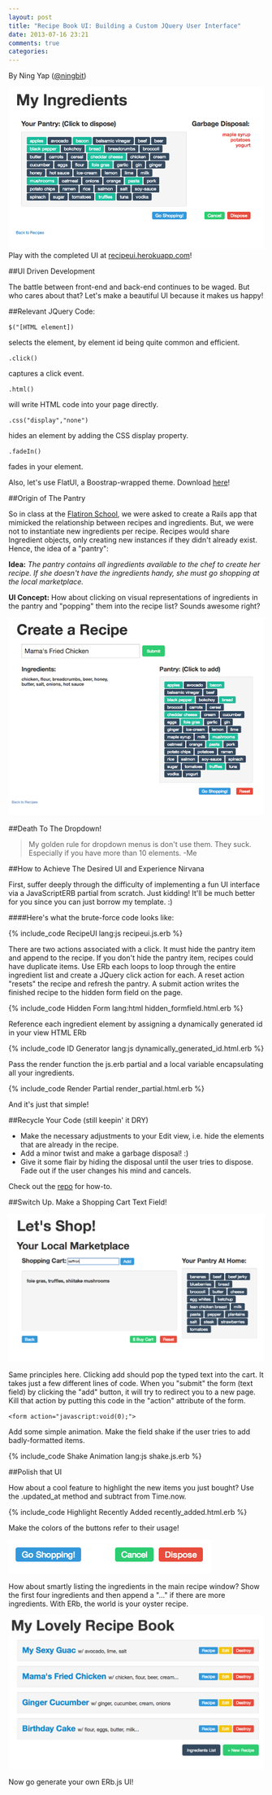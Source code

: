 ```yaml
---
layout: post
title: "Recipe Book UI: Building a Custom JQuery User Interface"
date: 2013-07-16 23:21
comments: true
categories:
---
```

By Ning Yap ([@ningbit](https://github.com/ningbit))

![RecipeUI](/images/2013/pantry_ingredients.png)
Play with the completed UI at [recipeui.herokuapp.com](http://recipeui.herokuapp.com/)!

##UI Driven Development

The battle between front-end and back-end continues to be waged. But who cares about that? Let's make a beautiful UI because it makes us happy!

##Relevant JQuery Code:

    $("[HTML element])
selects the element, by element id being quite common and efficient.

    .click()
captures a click event.

    .html()
will write HTML code into your page directly.

    .css("display","none")
hides an element by adding the CSS display property.

    .fadeIn()
fades in your element.

Also, let's use FlatUI, a Boostrap-wrapped theme. Download [here](http://designmodo.github.io/Flat-UI/)!

##Origin of The Pantry

So in class at the [Flatiron School](http://flatironschool.com/), we were asked to create a Rails app that  mimicked the relationship between recipes and ingredients. But, we were not to instantiate new ingredients per recipe. Recipes would share Ingredient objects, only creating new instances if they didn't already exist. Hence, the idea of a "pantry":

__Idea:__ *The pantry contains all ingredients available to the chef to create her recipe. If she doesn't have the ingredients handy, she must go shopping at the local marketplace.*

__UI Concept:__ How about clicking on visual representations of ingredients in the pantry and "popping" them into the recipe list? Sounds awesome right?

![CreateRecipeUI](/images/2013/create_recipe2.png)

##Death To The Dropdown!

>My golden rule for dropdown menus is don't use them. They suck. Especially if you have more than 10 elements. -Me

##How to Achieve The Desired UI and Experience Nirvana

First, suffer deeply through the difficulty of implementing a fun UI interface via a JavaScriptERB partial from scratch. Just kidding! It'll be much better for you since you can just borrow my template. :)

####Here's what the brute-force code looks like:

{% include_code RecipeUI lang:js recipeui.js.erb %}

There are two actions associated with a click. It must hide the pantry item and append to the recipe. If you don't hide the pantry item, recipes could have duplicate items. Use ERb each loops to loop through the entire ingredient list and create a JQuery click action for each. A reset action "resets" the recipe and refresh the pantry. A submit action writes the finished recipe to the hidden form field on the page.

{% include_code Hidden Form lang:html hidden_formfield.html.erb %}


Reference each ingredient element by assigning a dynamically generated id in your view HTML ERb

{% include_code ID Generator lang:js dynamically_generated_id.html.erb %}

Pass the render function the js.erb partial and a local variable encapsulating all your ingredients.

{% include_code Render Partial render_partial.html.erb %}


And it's just that simple!

##Recycle Your Code (still keepin' it DRY)

- Make the necessary adjustments to your Edit view, i.e. hide the elements that are already in the recipe.
- Add a minor twist and make a garbage disposal! :)
- Give it some flair by hiding the disposal until the user tries to dispose. Fade out if the user changes his mind and cancels.

Check out the [repo](https://github.com/ningbit/recipes-lab) for how-to.

##Switch Up. Make a Shopping Cart Text Field!

![ShoppingCart](/images/2013/ingredient_shopping.png)

Same principles here. Clicking add should pop the typed text into the cart. It takes just a few different lines of code. When you
"submit" the form (text field) by clicking the "add" button, it will try to redirect you to a new page. Kill that action by putting this code in the "action" attribute of the form.

    <form action="javascript:void(0);">

Add some simple animation. Make the field shake if the user tries to add badly-formatted items.

{% include_code Shake Animation lang:js shake.js.erb %}

##Polish that UI

How about a cool feature to highlight the new items you just bought? Use the .updated_at method and subtract from Time.now.

{% include_code Highlight Recently Added recently_added.html.erb %}

Make the colors of the buttons refer to their usage!

![RecipeButtons](/images/2013/recipe_buttons.png)

How about smartly listing the ingredients in the main recipe window? Show the first four ingredients and then append a "..." if there are more ingredients. With ERb, the world is your oyster recipe.

![RecipeBook](/images/2013/recipe-book.png)

Now go generate your own ERb.js UI!

